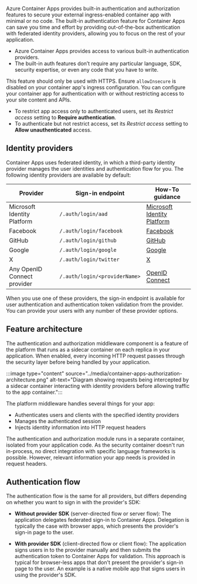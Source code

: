 Azure Container Apps provides built-in authentication and authorization features to secure your external ingress-enabled container app with minimal or no code. The built-in authentication feature for Container Apps can save you time and effort by providing out-of-the-box authentication with federated identity providers, allowing you to focus on the rest of your application.

* Azure Container Apps provides access to various built-in authentication providers.
* The built-in auth features don’t require any particular language, SDK, security expertise, or even any code that you have to write.

This feature should only be used with HTTPS. Ensure `allowInsecure` is disabled on your container app's ingress configuration. You can configure your container app for authentication with or without restricting access to your site content and APIs.

* To restrict app access only to authenticated users, set its *Restrict access* setting to **Require authentication**.
* To authenticate but not restrict access, set its *Restrict access* setting to **Allow unauthenticated** access.

## Identity providers

Container Apps uses federated identity, in which a third-party identity provider manages the user identities and authentication flow for you. The following identity providers are available by default:

| Provider | Sign-in endpoint | How-To guidance |
|---|---|---|
| Microsoft Identity Platform | `/.auth/login/aad` | [Microsoft Identity Platform](/azure/container-apps/authentication-azure-active-directory) |
| Facebook | `/.auth/login/facebook` | [Facebook](/azure/container-apps/authentication-facebook) |
| GitHub | `/.auth/login/github` | [GitHub](/azure/container-apps/authentication-github) |
| Google | `/.auth/login/google` | [Google](/azure/container-apps/authentication-google) |
| X | `/.auth/login/twitter` | [X](/azure/container-apps/authentication-twitter) |
| Any OpenID Connect provider | `/.auth/login/<providerName>` | [OpenID Connect](/azure/container-apps/authentication-openid) |

When you use one of these providers, the sign-in endpoint is available for user authentication and authentication token validation from the provider. You can provide your users with any number of these provider options.

## Feature architecture

The authentication and authorization middleware component is a feature of the platform that runs as a sidecar container on each replica in your application. When enabled, every incoming HTTP request passes through the security layer before being handled by your application.

:::image type="content" source="../media/container-apps-authorization-architecture.png" alt-text="Diagram showing requests being intercepted by a sidecar container interacting with identity providers before allowing traffic to the app container.":::

The platform middleware handles several things for your app:

* Authenticates users and clients with the specified identity providers
* Manages the authenticated session
* Injects identity information into HTTP request headers

The authentication and authorization module runs in a separate container, isolated from your application code. As the security container doesn't run in-process, no direct integration with specific language frameworks is possible. However, relevant information your app needs is provided in request headers.

## Authentication flow

The authentication flow is the same for all providers, but differs depending on whether you want to sign in with the provider's SDK:

* **Without provider SDK** (server-directed flow or server flow): The application delegates federated sign-in to Container Apps. Delegation is typically the case with browser apps, which presents the provider's sign-in page to the user.

* **With provider SDK** (client-directed flow or client flow): The application signs users in to the provider manually and then submits the authentication token to Container Apps for validation. This approach is typical for browser-less apps that don't present the provider's sign-in page to the user. An example is a native mobile app that signs users in using the provider's SDK.

